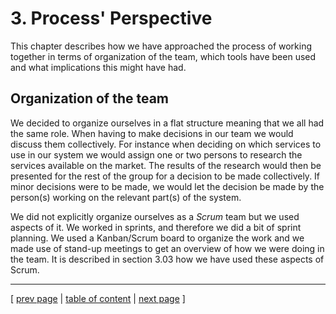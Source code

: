 # 3. Process' Perspective
<!-- Mere uddybende intro eller fint? -->
This chapter describes how we have approached the process of working together in terms of organization of the team, which tools have been used and what implications this might have had. 

## Organization of the team
<!-- Kunne denne del ikke flyttes til toppen af 3.03? Det står lidt alene her, men der er måske okay -->
We decided to organize ourselves in a flat structure meaning that we all had the same role. When having to make decisions in our team we would discuss them collectively. For instance when deciding on which services to use in our system we would assign one or two persons to research the services available on the market. The results of the research would then be presented for the rest of the group for a decision to be made collectively. If minor decisions were to be made, we would let the decision be made by the person(s) working on the relevant part(s) of the system. 

We did not explicitly organize ourselves as a *Scrum* team but we used aspects of it. We worked in sprints, and therefore we did a bit of sprint planning. We used a Kanban/Scrum board to organize the work and we made use of stand-up meetings to get an overview of how we were doing in the team. It is described in section 3.03 how we have used these aspects of Scrum.

---
[ [prev page](../chapters/203_interactions_of_subsystems.md) | [table of content](../table_of_content.md) | [next page](../chapters/301_ci_dc_chain_tools.md) ]